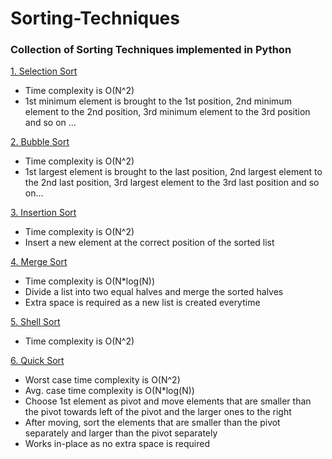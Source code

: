 # Sorting-Techniques
### Collection of Sorting Techniques implemented in Python



[1. Selection Sort](Selection_Sort.py)<br>
- Time complexity is O(N^2)
- 1st minimum element is brought to the 1st position, 2nd minimum element to the 2nd position, 3rd minimum element to the 3rd position and so on ...

[2. Bubble Sort](Bubble_Sort.py)<br>
- Time complexity is O(N^2)
- 1st largest element is brought to the last position, 2nd largest element to the 2nd last position, 3rd largest element to the 3rd last position and so on...

[3. Insertion Sort](Insertion_Sort.py)<br>
- Time complexity is O(N^2)
- Insert a new element at the correct position of the sorted list

[4. Merge Sort](Merge_Sort.py)<br>
- Time complexity is O(N*log(N))
- Divide a list into two equal halves and merge the sorted halves
- Extra space is required as a new list is created everytime

[5. Shell Sort](Shell_Sort.py)<br>
- Time complexity is O(N^2)

[6. Quick Sort](Quick_Sort.py)<br>
- Worst case time complexity is O(N^2)
- Avg. case time complexity is O(N*log(N))
- Choose 1st element as pivot and move elements that are smaller than the pivot towards left of the pivot and the larger ones to the right
- After moving, sort the elements that are smaller than the pivot separately and larger than the pivot separately
- Works in-place as no extra space is required

